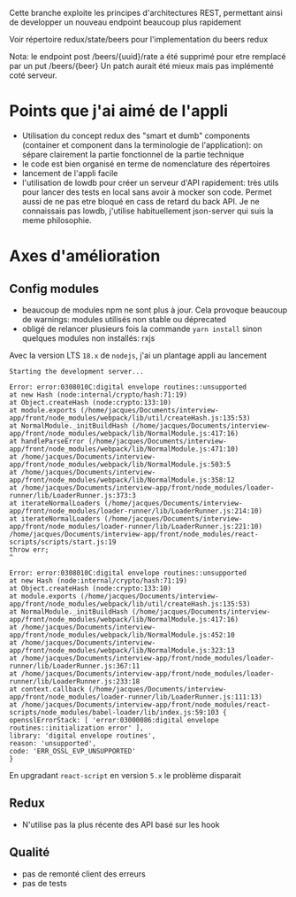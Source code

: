 Cette branche exploite les principes d'architectures REST, permettant ainsi de developper un nouveau endpoint beaucoup plus rapidement

Voir répertoire redux/state/beers pour l'implementation du beers redux

Nota: le endpoint post /beers/{uuid}/rate a été supprimé pour etre remplacé par un put /beers/{beer}
Un patch aurait été mieux mais pas implémenté coté serveur.


# Points que j'ai aimé de l'appli

* Utilisation du concept redux des "smart et dumb" components (container et component dans la terminologie de l'application): on sépare clairement la partie fonctionnel de la partie technique
* le code est bien organisé en terme de nomenclature des répertoires
* lancement de l'appli facile
* l'utilisation de lowdb pour créer un serveur d'API rapidement: très utils pour lancer des tests en local sans avoir à mocker son code. Permet aussi de ne pas etre bloqué en cass de retard du back API. Je ne connaissais pas lowdb, j'utilise habituellement json-server qui suis la meme philosophie.


# Axes d'amélioration

## Config modules

* beaucoup de modules npm ne sont plus à jour. Cela provoque beaucoup de warnings: modules utilisés non stable ou déprecated
* obligé de relancer plusieurs fois la commande `yarn install` sinon quelques modules non installés: rxjs

Avec la version LTS `18.x` de `nodejs`, j'ai un plantage appli au lancement

```
Starting the development server...

Error: error:0308010C:digital envelope routines::unsupported
at new Hash (node:internal/crypto/hash:71:19)
at Object.createHash (node:crypto:133:10)
at module.exports (/home/jacques/Documents/interview-app/front/node_modules/webpack/lib/util/createHash.js:135:53)
at NormalModule._initBuildHash (/home/jacques/Documents/interview-app/front/node_modules/webpack/lib/NormalModule.js:417:16)
at handleParseError (/home/jacques/Documents/interview-app/front/node_modules/webpack/lib/NormalModule.js:471:10)
at /home/jacques/Documents/interview-app/front/node_modules/webpack/lib/NormalModule.js:503:5
at /home/jacques/Documents/interview-app/front/node_modules/webpack/lib/NormalModule.js:358:12
at /home/jacques/Documents/interview-app/front/node_modules/loader-runner/lib/LoaderRunner.js:373:3
at iterateNormalLoaders (/home/jacques/Documents/interview-app/front/node_modules/loader-runner/lib/LoaderRunner.js:214:10)
at iterateNormalLoaders (/home/jacques/Documents/interview-app/front/node_modules/loader-runner/lib/LoaderRunner.js:221:10)
/home/jacques/Documents/interview-app/front/node_modules/react-scripts/scripts/start.js:19
throw err;
^

Error: error:0308010C:digital envelope routines::unsupported
at new Hash (node:internal/crypto/hash:71:19)
at Object.createHash (node:crypto:133:10)
at module.exports (/home/jacques/Documents/interview-app/front/node_modules/webpack/lib/util/createHash.js:135:53)
at NormalModule._initBuildHash (/home/jacques/Documents/interview-app/front/node_modules/webpack/lib/NormalModule.js:417:16)
at /home/jacques/Documents/interview-app/front/node_modules/webpack/lib/NormalModule.js:452:10
at /home/jacques/Documents/interview-app/front/node_modules/webpack/lib/NormalModule.js:323:13
at /home/jacques/Documents/interview-app/front/node_modules/loader-runner/lib/LoaderRunner.js:367:11
at /home/jacques/Documents/interview-app/front/node_modules/loader-runner/lib/LoaderRunner.js:233:18
at context.callback (/home/jacques/Documents/interview-app/front/node_modules/loader-runner/lib/LoaderRunner.js:111:13)
at /home/jacques/Documents/interview-app/front/node_modules/react-scripts/node_modules/babel-loader/lib/index.js:59:103 {
opensslErrorStack: [ 'error:03000086:digital envelope routines::initialization error' ],
library: 'digital envelope routines',
reason: 'unsupported',
code: 'ERR_OSSL_EVP_UNSUPPORTED'
}
```

En upgradant `react-script` en version `5.x` le problème disparait


## Redux

* N'utilise pas la plus récente des API basé sur les hook

## Qualité

* pas de remonté client des erreurs
* pas de tests


